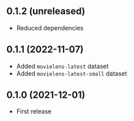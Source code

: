 ## 0.1.2 (unreleased)

- Reduced dependencies

## 0.1.1 (2022-11-07)

- Added `movielens-latest` dataset
- Added `movielens-latest-small` dataset

## 0.1.0 (2021-12-01)

- First release
